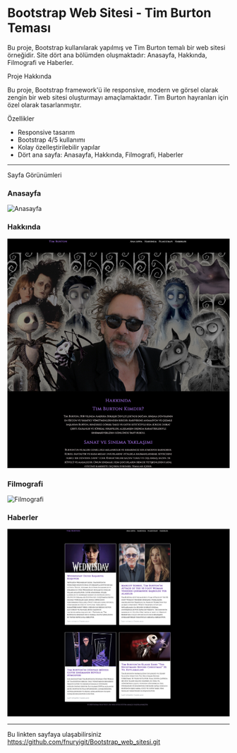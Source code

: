 # Bootstrap Web Sitesi - Tim Burton Teması

Bu proje, Bootstrap kullanılarak yapılmış ve Tim Burton temalı bir web sitesi örneğidir. Site dört ana bölümden oluşmaktadır: Anasayfa, Hakkında, Filmografi ve Haberler.



 Proje Hakkında

Bu proje, Bootstrap framework'ü ile responsive, modern ve görsel olarak zengin bir web sitesi oluşturmayı amaçlamaktadır. Tim Burton hayranları için özel olarak tasarlanmıştır.


 Özellikler

- Responsive tasarım
- Bootstrap 4/5 kullanımı
- Kolay özelleştirilebilir yapılar
- Dört ana sayfa: Anasayfa, Hakkında, Filmografi, Haberler

---

 Sayfa Görünümleri

### Anasayfa

![Anasayfa](./images/anasayfa.png)

### Hakkında

![Hakkında](./images/hakkinda.png)

### Filmografi

![Filmografi](./images/filmografi.png)

### Haberler

![Haberler](./images/haberler.png)

---

Bu linkten sayfaya ulaşabilirsiniz 
 https://github.com/fnuryigit/Bootstrap_web_sitesi.git
